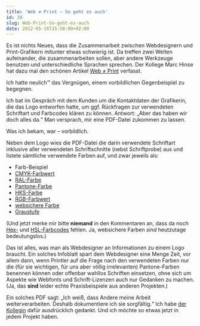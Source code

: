 ```yaml
---
title: 'Web ≠ Print – So geht es auch'
id: 30
slug: Web-Print-So-geht-es-auch
date: 2012-05-16T15:50:00+02:00
---
```


Es ist nichts Neues, dass die Zusammenarbeit zwischen Webdesignern und Print-Grafikern mitunter etwas schwierig ist. Da treffen zwei Welten aufeinander, die zusammenarbeiten sollen, aber andere Werkzeuge benutzen und unterschiedliche Sprachen sprechen. Der Kollege Marc Hinse hat dazu mal den schönen Artikel [Web ≠ Print](http://www.mademyday.de/web-ist-nicht-print.html) verfasst.

Ich hatte neulich™ das Vergnügen, einem vorbildlichen Gegenbeispiel zu begegnen.

Ich bat im Gespräch mit dem Kunden um die Kontaktdaten der Grafikerin, die das Logo entworfen hatte, um ggf. Rückfragen zur verwendeten Schriftart und Farbcodes klären zu können. Antwort: „Aber das haben wir doch alles da.“ Man versprach, mir eine PDF\-Datei zukommen zu lassen.

Was ich bekam, war – vorbildlich.

Neben dem Logo wies die PDF-Datei die darin verwendete Schriftart inklusive aller verwendeten Schriftschnitte (nebst Schriftprobe) aus und listete sämtliche verwendete Farben auf, und zwar jeweils als:

-   Farb-Beispiel
-   [CMYK-Farbwert](http://de.wikipedia.org/wiki/CMYK-Farbmodell)
-   [RAL-Farbe](http://de.wikipedia.org/wiki/RAL-Farbe)
-   [Pantone-Farbe](http://de.wikipedia.org/wiki/Pantone_Matching_System)
-   [HKS-Farbe](http://de.wikipedia.org/wiki/HKS-Farbfächer)
-   [RGB-Farbwert](http://de.wikipedia.org/wiki/RGB-Farbraum)
-   [websichere Farbe](http://de.wikipedia.org/wiki/Webfarbe#Websichere_Farben)
-   [Graustufe](http://de.wikipedia.org/wiki/Grau)

(Und jetzt merke mir bitte **niemand** in den Kommentaren an, dass da noch [Hex-](http://de.wikipedia.org/wiki/Hexadezimale_Farbdefinition) und [HSL-Farbcodes](http://de.wikipedia.org/wiki/HSV-Farbraum#Abgewandelte_Farbmodelle_HSL.2C_HSB.2C_HSI) fehlen. Ja, websichere Farben _sind_ heutzutage bedeutungslos.)

Das ist alles, was man als Webdesigner an Informationen zu einem Logo braucht. Ein solches Infoblatt spart dem Webdesigner eine Menge Zeit, vor allem dann, wenn Printler auf die Frage nach den verwendeten Farben nur die (für sie wichtigen, für uns aber völlig irrelevanten) Pantone-Farben benennen können oder offenbar wahllos Schriften einsetzen, ohne sich um Aspekte wie Webfonts und Schrift-Lizenzen auch nur Gedanken zu machen. (Ja, das **sind** leider echte Praxisbeispiele aus anderen Projekten.)

Ein solches PDF sagt: „Ich weiß, dass Andere meine Arbeit weiterverarbeiten. Deshalb dokumentiere ich sie sorgfältig.“ Ich habe [der Kollegin](http://www.agentur-dettmann.de) dafür ausdrücklich gedankt. Und ich möchte so etwas jetzt in jedem Projekt haben.
